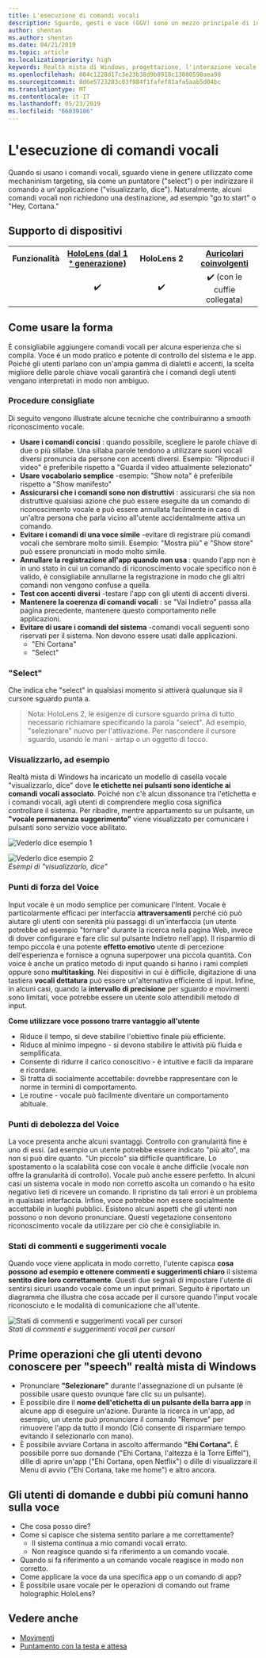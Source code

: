 ```yaml
---
title: L'esecuzione di comandi vocali
description: Sguardo, gesti e voce (GGV) sono un mezzo principale di interazione su HoloLens. Questo articolo fornisce indicazioni precise sulla progettazione vocali.
author: shentan
ms.author: shentan
ms.date: 04/21/2019
ms.topic: article
ms.localizationpriority: high
keywords: Realtà mista di Windows, progettazione, l'interazione vocale
ms.openlocfilehash: 084c1228d17c3e23b38d9b8918c13080598aea98
ms.sourcegitcommit: 8d6e5723283c03f984f1fafef81afa5aab5d04bc
ms.translationtype: MT
ms.contentlocale: it-IT
ms.lasthandoff: 05/23/2019
ms.locfileid: "66039186"
---
```

# <a name="voice-commanding"></a>L'esecuzione di comandi vocali

Quando si usano i comandi vocali, sguardo viene in genere utilizzato come mechaninism targeting, sia come un puntatore ("select") o per indirizzare il comando a un'applicazione ("visualizzarlo, dice"). Naturalmente, alcuni comandi vocali non richiedono una destinazione, ad esempio "go to start" o "Hey, Cortana."


## <a name="device-support"></a>Supporto di dispositivi

<table>
<tr>
<th>Funzionalità</th><th style="width:150px"> <a href="hololens-hardware-details.md">HoloLens (dal 1 ° generazione)</a></th><th style="width:150px">HoloLens 2</th><th style="width:150px"> <a href="immersive-headset-hardware-details.md">Auricolari coinvolgenti</a></th>
</tr><tr>
<td></td><td style="text-align: center;"> ✔️</td><td style="text-align: center;"> ✔️</td><td style="text-align: center;"> ✔️ (con le cuffie collegata)</td>
</tr>
</table>



## <a name="how-to-use-voice"></a>Come usare la forma

È consigliabile aggiungere comandi vocali per alcuna esperienza che si compila. Voce è un modo pratico e potente di controllo del sistema e le app. Poiché gli utenti parlano con un'ampia gamma di dialetti e accenti, la scelta migliore delle parole chiave vocali garantirà che i comandi degli utenti vengano interpretati in modo non ambiguo.

### <a name="best-practices"></a>Procedure consigliate

Di seguito vengono illustrate alcune tecniche che contribuiranno a smooth riconoscimento vocale.
* **Usare i comandi concisi** : quando possibile, scegliere le parole chiave di due o più sillabe. Una sillaba parole tendono a utilizzare suoni vocali diversi pronuncia da persone con accenti diversi. Esempio: "Riproduci il video" è preferibile rispetto a "Guarda il video attualmente selezionato"
* **Usare vocabolario semplice** -esempio: "Show nota" è preferibile rispetto a "Show manifesto"
* **Assicurarsi che i comandi sono non distruttivi** : assicurarsi che sia non distruttive qualsiasi azione che può essere eseguite da un comando di riconoscimento vocale e può essere annullata facilmente in caso di un'altra persona che parla vicino all'utente accidentalmente attiva un comando.
* **Evitare i comandi di una voce simile** -evitare di registrare più comandi vocali che sembrare molto simili. Esempio: "Mostra più" e "Show store" può essere pronunciati in modo molto simile.
* **Annullare la registrazione all'app quando non usa** : quando l'app non è in uno stato in cui un comando di riconoscimento vocale specifico non è valido, è consigliabile annullarne la registrazione in modo che gli altri comandi non vengono confuse a quella.
* **Test con accenti diversi** -testare l'app con gli utenti di accenti diversi.
* **Mantenere la coerenza di comandi vocali** : se "Vai Indietro" passa alla pagina precedente, mantenere questo comportamento nelle applicazioni.
* **Evitare di usare i comandi del sistema** -comandi vocali seguenti sono riservati per il sistema. Non devono essere usati dalle applicazioni.
   * "Ehi Cortana"
   * "Select"

### <a name="select"></a>"Select"

Che indica che "select" in qualsiasi momento si attiverà qualunque sia il cursore sguardo punta a. 

>Nota: HoloLens 2, le esigenze di cursore sguardo prima di tutto necessario richiamare specificando la parola "select". Ad esempio, "selezionare" nuovo per l'attivazione. Per nascondere il cursore sguardo, usando le mani - airtap o un oggetto di tocco. 

### <a name="see-it-say-it"></a>Visualizzarlo, ad esempio

Realtà mista di Windows ha incaricato un modello di casella vocale "visualizzarlo, dice" dove **le etichette nei pulsanti sono identiche ai comandi vocali associato**. Poiché non c'è alcun dissonance tra l'etichetta e i comandi vocali, agli utenti di comprendere meglio cosa significa controllare il sistema. Per ribadire, mentre appartamento su un pulsante, un **"vocale permanenza suggerimento"** viene visualizzato per comunicare i pulsanti sono servizio voce abilitato.


![Vederlo dice esempio 1](images/voice-seeitsayit1-640px.jpg)

![Vederlo dice esempio 2](images/voice-seeitsayit2-640px.jpg)<br>
*Esempi di "visualizzarlo, dice"*

### <a name="voices-strengths"></a>Punti di forza del Voice

Input vocale è un modo semplice per comunicare l'Intent. Vocale è particolarmente efficaci per interfaccia **attraversamenti** perché ciò può aiutare gli utenti con serenità più passaggi di un'interfaccia (un utente potrebbe ad esempio "tornare" durante la ricerca nella pagina Web, invece di dover configurare e fare clic sul pulsante Indietro nell'app). Il risparmio di tempo piccola è una potente **effetto emotivo** utente di percezione dell'esperienza e fornisce a ognuna superpower una piccola quantità. Con voice è anche un pratico metodo di input quando si hanno i rami completi oppure sono **multitasking**. Nei dispositivi in cui è difficile, digitazione di una tastiera **vocali dettatura** può essere un'alternativa efficiente di input. Infine, in alcuni casi, quando la **intervallo di precisione** per sguardo e movimenti sono limitati, voce potrebbe essere un utente solo attendibili metodo di input.

**Come utilizzare voce possono trarre vantaggio all'utente**
* Riduce il tempo, si deve stabilire l'obiettivo finale più efficiente.
* Riduce al minimo impegno - si devono stabilire le attività più fluida e semplificata.
* Consente di ridurre il carico conoscitivo - è intuitive e facili da imparare e ricordare.
* Si tratta di socialmente accettabile: dovrebbe rappresentare con le norme in termini di comportamento.
* Le routine - vocale può facilmente diventare un comportamento abituale.

### <a name="voices-weaknesses"></a>Punti di debolezza del Voice

La voce presenta anche alcuni svantaggi. Controllo con granularità fine è uno di essi. (ad esempio un utente potrebbe essere indicato "più alto", ma non si può dire quanto. "Un piccolo" sia difficile quantificare. Lo spostamento o la scalabilità cose con vocale è anche difficile (vocale non offre la granularità di controllo). Vocale può anche essere perfetto. In alcuni casi un sistema vocale in modo non corretto ascolta un comando o ha esito negativo lieti di ricevere un comando. Il ripristino da tali errori è un problema in qualsiasi interfaccia. Infine, voce potrebbe non essere socialmente accettabile in luoghi pubblici. Esistono alcuni aspetti che gli utenti non possono o non devono pronunciare. Questi vegetazione consentono riconoscimento vocale da utilizzare per ciò che è consigliabile in.

### <a name="voice-feedback-states"></a>Stati di commenti e suggerimenti vocale

Quando voce viene applicata in modo corretto, l'utente capisca **cosa possono ad esempio e ottenere commenti e suggerimenti chiaro** il sistema **sentito dire loro correttamente**. Questi due segnali di impostare l'utente di sentirsi sicuri usando vocale come un input primari. Seguito è riportato un diagramma che illustra che cosa accade per il cursore quando l'input vocale riconosciuto e le modalità di comunicazione che all'utente.

![Stati di commenti e suggerimenti vocali per cursori](images/voicefeedbackstates.png)<br>
*Stati di commenti e suggerimenti vocali per cursori*

## <a name="top-things-users-should-know-about-speech-on-windows-mixed-reality"></a>Prime operazioni che gli utenti devono conoscere per "speech" realtà mista di Windows
* Pronunciare **"Selezionare"** durante l'assegnazione di un pulsante (è possibile usare questo ovunque fare clic su un pulsante).
* È possibile dire il **nome dell'etichetta di un pulsante della barra app** in alcune app di eseguire un'azione. Durante la ricerca in un'app, ad esempio, un utente può pronunciare il comando "Remove" per rimuovere l'app da tutto il mondo (Ciò consente di risparmiare tempo evitando il selezionarlo con mano).
* È possibile avviare Cortana in ascolto affermando **"Ehi Cortana".** È possibile porre suo domande ("Ehi Cortana, l'altezza è la Torre Eiffel"), dille di aprire un'app ("Ehi Cortana, open Netflix") o dille di visualizzare il Menu di avvio ("Ehi Cortana, take me home") e altro ancora.

## <a name="common-questions-and-concerns-users-have-about-voice"></a>Gli utenti di domande e dubbi più comuni hanno sulla voce
* Che cosa posso dire?
* Come si capisce che sistema sentito parlare a me correttamente?
   * Il sistema continua a mio comandi vocali errato.
   * Non reagisce quando si fa riferimento a un comando vocale.
* Quando si fa riferimento a un comando vocale reagisce in modo non corretto.
* Come applicare la voce da una specifica app o un comando di app?
* È possibile usare vocale per le operazioni di comando out frame holographic HoloLens?

## <a name="see-also"></a>Vedere anche
* [Movimenti](gestures.md)
* [Puntamento con la testa e attesa](gaze-and-dwell.md)

